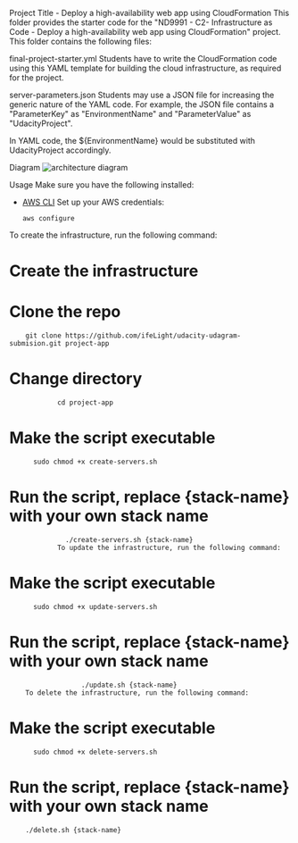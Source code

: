 Project Title - Deploy a high-availability web app using CloudFormation
This folder provides the starter code for the "ND9991 - C2- Infrastructure as Code - Deploy a high-availability web app using CloudFormation" project. This folder contains the following files:

final-project-starter.yml
Students have to write the CloudFormation code using this YAML template for building the cloud infrastructure, as required for the project.

server-parameters.json
Students may use a JSON file for increasing the generic nature of the YAML code. For example, the JSON file contains a "ParameterKey" as "EnvironmentName" and "ParameterValue" as "UdacityProject".

In YAML code, the ${EnvironmentName} would be substituted with UdacityProject accordingly.

Diagram
![architecture diagram](https://user-images.githubusercontent.com/94189602/211149271-c8fb7339-57c6-4ad7-8553-32bd80377654.PNG)


Usage
Make sure you have the following installed:

* [AWS CLI](https://aws.amazon.com/cli/)
Set up your AWS credentials:

      aws configure
To create the infrastructure, run the following command:

# Create the infrastructure
# Clone the repo
        git clone https://github.com/ifeLight/udacity-udagram-submision.git project-app

# Change directory
                cd project-app

# Make the script executable
          sudo chmod +x create-servers.sh

# Run the script, replace {stack-name} with your own stack name
                  ./create-servers.sh {stack-name}
                To update the infrastructure, run the following command:

# Make the script executable
          sudo chmod +x update-servers.sh

# Run the script, replace {stack-name} with your own stack name
                      ./update.sh {stack-name}
        To delete the infrastructure, run the following command:

# Make the script executable
          sudo chmod +x delete-servers.sh

# Run the script, replace {stack-name} with your own stack name
        ./delete.sh {stack-name}
